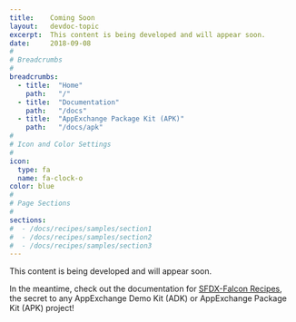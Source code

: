 ```yaml
---
title:    Coming Soon
layout:   devdoc-topic
excerpt:  This content is being developed and will appear soon.
date:     2018-09-08
#
# Breadcrumbs
#
breadcrumbs:
  - title:  "Home"
    path:   "/"
  - title:  "Documentation"
    path:   "/docs"
  - title:  "AppExchange Package Kit (APK)"
    path:   "/docs/apk"
#
# Icon and Color Settings
#
icon:
  type: fa
  name: fa-clock-o
color: blue
#
# Page Sections
#
sections:
#  - /docs/recipes/samples/section1
#  - /docs/recipes/samples/section2
#  - /docs/recipes/samples/section3
---
```



This content is being developed and will appear soon.

In the meantime,  check out the documentation for [SFDX-Falcon Recipes](../recipes), the secret to any AppExchange Demo Kit (ADK) or AppExchange Package Kit (APK) project!

<br>
<br>
<br>
<br>
<br>
<br>
<br>
<br>
<br>
<br>
<br>
<br>